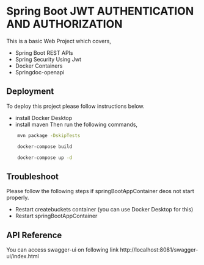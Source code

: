 
# Spring Boot JWT AUTHENTICATION AND AUTHORIZATION

This is a basic Web Project which covers,

- Spring Boot REST APIs
- Spring Security Using Jwt
- Docker Containers
- Springdoc-openapi






## Deployment

To deploy this project please follow instructions below.

- install Docker Desktop
- install maven
  Then run the following commands,

```bash
    mvn package -DskipTests
```

```bash
    docker-compose build 
```

```bash
    docker-compose up -d
```



## Troubleshoot

Please follow the following steps if springBootAppContainer deos not start properly.

- Restart createbuckets container (you can use Docker Desktop for this)
- Restart springBootAppContainer




## API Reference

You can access swagger-ui on following link
http://localhost:8081/swagger-ui/index.html